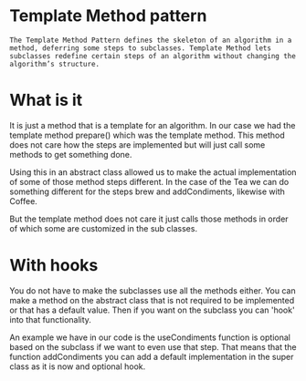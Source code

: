 # Template Method pattern

`The Template Method Pattern defines the skeleton of an algorithm in a method, deferring some steps to subclasses. Template Method lets subclasses redefine certain steps of an algorithm without changing the algorithm’s structure.`

# What is it

It is just a method that is a template for an algorithm. In our case we had the template method prepare() which was the template method. This method does not care how the steps are implemented but will just call some methods to get something done.

Using this in an abstract class allowed us to make the actual implementation of some of those method steps different. In the case of the Tea we can do something different for the steps brew and addCondiments, likewise with Coffee.

But the template method does not care it just calls those methods in order of which some are customized in the sub classes.

# With hooks

You do not have to make the subclasses use all the methods either. You can make a method on the abstract class that is not required to be implemented or that has a default value. Then if you want on the subclass you can 'hook' into that functionality.

An example we have in our code is the useCondiments function is optional based on the subclass if we want to even use that step. That means that the function addCondiments you can add a default implementation in the super class as it is now and optional hook.

